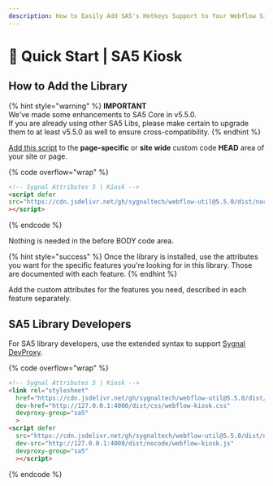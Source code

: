 ```yaml
---
description: How to Easily Add SA5's Hotkeys Support to Your Webflow Site
---
```


# 🚀 Quick Start | SA5 Kiosk

## How to Add the Library  <a href="#step-1---add-the-library" id="step-1---add-the-library"></a>

{% hint style="warning" %}
**IMPORTANT** \
We've made some enhancements to SA5 Core in v5.5.0. \
If you are already using other SA5 Libs, please make certain to upgrade them to at least v5.5.0 as well to ensure cross-compatibility.&#x20;
{% endhint %}

[Add this script](../overview/how-to-add-custom-code.md) to the **page-specific** or **site wide** custom code **HEAD** area of your site or page.&#x20;

{% code overflow="wrap" %}
```html
<!-- Sygnal Attributes 5 | Kiosk -->
<script defer
src="https://cdn.jsdelivr.net/gh/sygnaltech/webflow-util@5.5.0/dist/nocode/webflow-kiosk.js"
></script> 
```
{% endcode %}

Nothing is needed in the before BODY code area.&#x20;

{% hint style="success" %}
Once the library is installed, use the attributes you want for the specific features you're looking for in this library. Those are documented with each feature.&#x20;
{% endhint %}

Add the custom attributes for the features you need, described in each feature separately. &#x20;

## SA5 Library Developers

For SA5 library developers, use the extended syntax to support [Sygnal DevProxy](https://engine.sygnal.com/devproxy).&#x20;

{% code overflow="wrap" %}
```html
<!-- Sygnal Attributes 5 | Kiosk --> 
<link rel="stylesheet" 
  href="https://cdn.jsdelivr.net/gh/sygnaltech/webflow-util@5.5.0/dist/css/webflow-kiosk.css"
  dev-href="http://127.0.0.1:4000/dist/css/webflow-kiosk.css"
  devproxy-group="sa5"
  > 
<script defer 
  src="https://cdn.jsdelivr.net/gh/sygnaltech/webflow-util@5.5.0/dist/nocode/webflow-kiosk.js" 
  dev-src="http://127.0.0.1:4000/dist/nocode/webflow-kiosk.js"
  devproxy-group="sa5"
  ></script>
```
{% endcode %}




